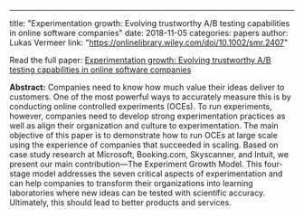 ---
title: "Experimentation growth: Evolving trustworthy A/B testing capabilities in online software companies"
date: 2018-11-05
categories: papers
author: Lukas Vermeer
link: "https://onlinelibrary.wiley.com/doi/10.1002/smr.2407"

Read the full paper: [Experimentation growth: Evolving trustworthy A/B testing capabilities in online software companies](https://onlinelibrary.wiley.com/doi/10.1002/smr.2407)

**Abstract:**
Companies need to know how much value their ideas deliver to customers. One of the most powerful ways to accurately measure this is by conducting online controlled experiments (OCEs). To run experiments, however, companies need to develop strong experimentation practices as well as align their organization and culture to experimentation. The main objective of this paper is to demonstrate how to run OCEs at large scale using the experience of companies that succeeded in scaling. Based on case study research at Microsoft, Booking.com, Skyscanner, and Intuit, we present our main contribution—The Experiment Growth Model. This four-stage model addresses the seven critical aspects of experimentation and can help companies to transform their organizations into learning laboratories where new ideas can be tested with scientific accuracy. Ultimately, this should lead to better products and services.